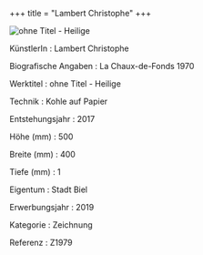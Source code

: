 +++
title = "Lambert Christophe"
+++

![ohne Titel - Heilige](/images/z1979.jpg)

KünstlerIn
: Lambert Christophe

Biografische Angaben
: La Chaux-de-Fonds 1970

Werktitel
: ohne Titel - Heilige

Technik
: Kohle auf Papier

Entstehungsjahr
: 2017

Höhe (mm)
: 500

Breite (mm)
: 400

Tiefe (mm)
: 1

Eigentum
: Stadt Biel

Erwerbungsjahr
: 2019

Kategorie
: Zeichnung

Referenz
: Z1979
